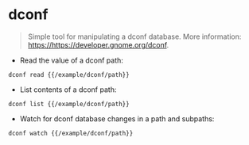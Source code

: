 # dconf

> Simple tool for manipulating a dconf database.
> More information: <https://https://developer.gnome.org/dconf>.

- Read the value of a dconf path:

`dconf read {{/example/dconf/path}}`

- List contents of a dconf path:

`dconf list {{/example/dconf/path}}`

- Watch for dconf database changes in a path and subpaths:

`dconf watch {{/example/dconf/path}}`
